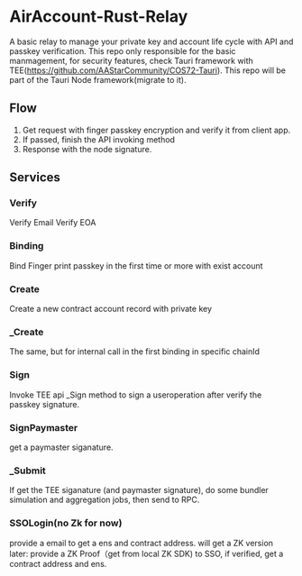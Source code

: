 # AirAccount-Rust-Relay
A basic relay to manage your private key and account life cycle with API and passkey verification.
This repo only responsible for the basic manmagement, for security features, check Tauri framework with TEE(https://github.com/AAStarCommunity/COS72-Tauri).
This repo will be part of the Tauri Node framework(migrate to it).

## Flow
1. Get request with finger passkey encryption and verify it from client app.
2. If passed, finish the API invoking method
3. Response with the node signature.

## Services
### Verify
Verify Email
Verify EOA
### Binding
Bind Finger print passkey in the first time or more with exist account
### Create
Create a new contract account record with private key
### _Create
The same, but for internal call in the first binding in specific chainId

### Sign
Invoke TEE api _Sign method to sign a useroperation after verify the passkey signature.

### SignPaymaster
get a paymaster siganature.

### _Submit
If get the TEE siganature (and paymaster signature), do some bundler simulation and aggregation jobs, then send to RPC.

### SSOLogin(no Zk for now)
provide a email to get a ens and contract address.
will get a ZK version later: provide a ZK Proof（get from local ZK SDK) to SSO, if verified, get a contract address and ens.
